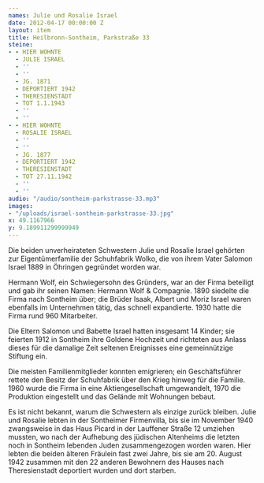 ```yaml
---
names: Julie und Rosalie Israel
date: 2012-04-17 00:00:00 Z
layout: item
title: Heilbronn-Sontheim, Parkstraße 33
steine:
- - HIER WOHNTE
  - JULIE ISRAEL
  - ''
  - ''
  - JG. 1871
  - DEPORTIERT 1942
  - THERESIENSTADT
  - TOT 1.1.1943
  - ''
  - ''
- - HIER WOHNTE
  - ROSALIE ISRAEL
  - ''
  - ''
  - JG. 1877
  - DEPORTIERT 1942
  - THERESIENSTADT
  - TOT 27.11.1942
  - ''
  - ''
audio: "/audio/sontheim-parkstrasse-33.mp3"
images:
- "/uploads/israel-sontheim-parkstrasse-33.jpg"
x: 49.1167966
y: 9.189911299999949
---
```


Die beiden unverheirateten Schwestern Julie und Rosalie Israel gehörten zur Eigentümerfamilie der Schuhfabrik Wolko, die von ihrem Vater Salomon Israel 1889 in Öhringen gegründet worden war.

Hermann Wolf, ein Schwiegersohn des Gründers, war an der Firma beteiligt und gab ihr seinen Namen: Hermann Wolf & Compagnie. 1890 siedelte die Firma nach Sontheim über; die Brüder Isaak, Albert und Moriz Israel waren ebenfalls im Unternehmen tätig, das schnell expandierte. 1930 hatte die Firma rund 960 Mitarbeiter.

Die Eltern Salomon und Babette Israel hatten insgesamt 14 Kinder; sie feierten 1912 in Sontheim ihre Goldene Hochzeit und richteten aus Anlass dieses für die damalige Zeit seltenen Ereignisses eine gemeinnützige Stiftung ein.

Die meisten Familienmitglieder konnten emigrieren; ein Geschäftsführer rettete den Besitz der Schuhfabrik über den Krieg hinweg für die Familie. 1960 wurde die Firma in eine Aktiengesellschaft umgewandelt, 1970 die Produktion eingestellt und das Gelände mit Wohnungen bebaut.

Es ist nicht bekannt, warum die Schwestern als einzige zurück bleiben. Julie und Rosalie lebten in der Sontheimer Firmenvilla, bis sie im November 1940 zwangsweise in das Haus Picard in der Lauffener Straße 12 umziehen mussten, wo nach der Aufhebung des jüdischen Altenheims die letzten noch in Sontheim lebenden Juden zusammengezogen worden waren. Hier lebten die beiden älteren Fräulein fast zwei Jahre, bis sie am 20. August 1942 zusammen mit den 22 anderen Bewohnern des Hauses nach Theresienstadt deportiert wurden und dort starben.